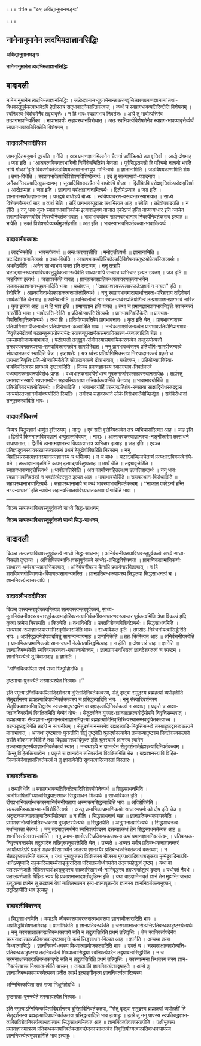 +++
title = "०९ अविद्यानुमानभङ्गः"

+++


## नानेनानुमानेन त्वदभिमताज्ञानसिद्धिः

**अविद्यानुमानभङ्गः**

**नानेनानुमानेन त्वदभिमताज्ञानसिद्धिः**

## **वादावली**

नानेनानुमानेन त्वदभिमताज्ञानसिद्धिः । जडेऽज्ञानानभ्युपगमेनान्तःकरणवृत्तिलक्षणप्रमाणज्ञानानां तथा-विधवस्तुपूर्वकत्वाभावेऽपि हेतोस्तत्र सद्भावादनैकान्तिकत्वात् । व्यर्थं च स्वप्रागभावव्यतिरिक्तेति विशेषणम् । स्वनिवर्त्य-विशेषणेनैव तद्व्यावृत्तेः । न हि भावः स्वप्रागभाव निवर्तकः । अपि तु भावोत्पत्तिरेव तत्प्रागभावनिवर्तिका । भावाभावयोः सहावस्थानविरोधात् । अतः स्वनिवर्त्यविशेषणेनैव स्वप्राग-भावव्यावृत्तेर्व्यर्थं स्वप्रागभावव्यतिरिक्तेति विशेषणम् ।

### **वादावलीभावदीपिका**

एवमनूदितमनुमानं दूषयति ॥ नेति । अत्र प्रमाणज्ञानमित्यनेन चैतन्यं पक्षीक्रियते उत वृत्तिर्वा । आद्ये दोषमाह ॥ जड इति । ‘‘आश्रयत्वविषयत्वभागिनी निर्विशेषचितिरेव केवला । पूर्वसिद्धतमसो हि पश्चिमो नाश्रयो भवति नापि गोचर’’इति विवरणोक्तेर्जडविषयकाज्ञानानभ्युप-गमेनेत्यर्थः ॥ ज्ञानानामिति । जडविषयकाणामिति शेषः ॥ तथा-विधेति । स्वप्रागभावेत्यादिविशेषणविशिष्टेत्यर्थः । इदं तु साध्याभावो-पपादनाय । अनैकान्तिकत्वादित्युपलक्षणम् । सुखादिविषयकचैतन्ये बाधोऽपि बोध्यः । द्वितीयेऽपि परोक्षवृत्तिर्वाऽपरोक्षवृत्तिर्वा । आद्येऽप्याह ॥ जड इति । ज्ञानानां परोक्षज्ञानानामित्यर्थः । द्वितीयेऽप्याह ॥ जड इति । ज्ञानानामपरोक्षज्ञानानाम् । पक्षद्वये बाधोऽपि बोध्यः । स्वविषयावरण-वस्त्वन्तरस्याभावात् । साध्ये विशेषणवैय्यर्थ्यं चाह ॥ व्यर्थं चेति । तर्हि प्रागभावव्युदासः कथमित्यत आह ॥ स्वेति । तदेवोपपादयति ॥ न हीति । ननु भावः कुतः स्वप्रागभावानिवर्तक इत्याशङ्क्य नाजात एकोऽन्यं हन्ति नाप्यन्याधार इति न्यायेन समानाधिकरणयोरेव निवर्त्यनिवर्तकभावात् । भावाभावयोश्च सहानवस्थानान्न निवर्त्यनिवर्तकभाव इत्याह ॥ भावेति ॥ उक्तं विशेषणवैय्यर्थ्यमुपसंहरति ॥ अत इति । भावस्याभावनिवर्तकत्वा-भावादित्यर्थः ।

### **वादावलीप्रकाशः**

॥ त्वदभिमतेति । भावरूपेत्यर्थः ॥ अन्तःकरणवृत्तीति । मनोवृत्तीत्यर्थः ॥ ज्ञानानामिति । घटादिज्ञानानामित्यर्थः ॥ तथा-विधेति । स्वप्रागभावव्यतिरिक्तेत्यादिविशेषणचतुष्टयोपेतवस्त्वित्यर्थः ॥ अभावेऽपीति । अनेन साध्याभाव उक्त इति द्रष्टव्यम् । ननु तत्रापि घटाद्यज्ञानरूपतथाविधवस्तुपूर्वकत्वमस्त्येवेति साध्यस्यापि सत्त्वान्न व्यभिचार इत्यत उक्तम् ॥ जड इति ॥ जडविषय इत्यर्थः । जडावरकेति यावत् । प्राप्तप्रकाशप्रतिबन्धरूपावरणकृत्याभावेन जडावरकाज्ञानानभ्युपगमादिति भावः । यथोक्तम् । ‘‘अप्रकाशस्वरूपत्वाज्जडेऽज्ञानं न मन्यत’’ इति ॥ हेतोरिति । अप्रकाशितार्थप्रकाशकत्वरूपहेतोरित्यर्थः । ननु स्वप्रागभावमादायार्थान्तरता-परिहाराय तद्विशेषणं सार्थकमिति चेत्तत्राह ॥ स्वनिवर्त्येति ॥ स्वनिवर्त्यत्वं नाम स्वजन्यध्वंसप्रतियोगित्वं तत्प्रमाणज्ञानप्रागभावे नास्ति । कुत इत्यत आह ॥ न हि भाव इति । प्रमाणज्ञान इति यावत् । तथा च प्रमाणज्ञानप्रागभावनिवृत्तेः स्वजन्यत्वं नास्तीति भावः ॥ भावोत्पत्ति-रेवेति ॥ प्रतियोग्यापत्तिरेवेत्यर्थः ॥ प्रागभावनिवर्तिकेति ॥ प्रागभाव-विपत्तिनिवृत्तिरूपेत्यर्थः । तथा हि । प्रतियोग्यापत्तिरेव प्रागभावनाशः । कुत इति चेत् । प्रागभावनाशस्य प्रतियोगिसामग्रीजन्यत्वेन प्रतियोग्यात्म-कत्वादिति भावः । नन्वेकसामग्रीजन्यत्वेन प्रागभावप्रतियोगिप्रागभाव-निवृत्तेरभेदोक्तौ पटतन्तुरूपयोरप्यभेदः स्यात्तन्तुलक्षणैकसमवायिकारण-जन्यत्वादिति चेन्न । एकसामग्रीजन्यत्वाभावात् । पटोत्पत्तौ तन्तुद्वय-संयोगस्यासमवायिकारणत्वेन तन्तुरूपोत्पत्तौ तन्त्ववयवगतरूपस्या-समवायिकारणत्वेन सामग्रीभेदात् । ननु प्रागभावध्वंसस्य प्रतियोगि-सामग्रीजन्यत्वे सोपादानकत्वं स्यादिति चेन्न । इष्टापत्तेः । यत्र ध्वंसः प्रतियोगिभिन्नस्तत्र निरुपादानकत्वं प्रकृते च प्रागभावनिवृत्तिः प्रति-योग्यात्मिकैवेति सोपादानकत्वे दोषाभावात् । यथोक्तम् । प्रतियोग्यापत्तिरेवा-भावविपत्तित्वस्य प्रागभावे दृष्टत्वादिति । किञ्च प्रमाणज्ञानस्य स्वप्रागभाव-निवर्तकत्वे वध्यघातकभावरूपविरोधः प्राप्तः । वध्यधातकभावविरोधश्च मूषकमार्जारवत्सहावस्थानसापेक्षः । तर्ह्यस्तु प्रमाणज्ञानस्यापि स्वप्रागभावेन सहावस्थिततया तन्निवर्तकत्वमिति चेत्तत्राह ॥ भावाभावयोरिति ॥ प्रतियोगितदभावयोरित्यर्थः ॥ विरोधादिति । भावाभावयोर्हि परस्परप्रतिक्षेप-रूपतया साक्षाद्विरोधस्तद्द्वारा जन्ययोस्तज्ज्ञानयोर्वाक्ययोरिति स्थितिः । तयोश्च सहावस्थाने लोके विरोधवार्तैवोच्छिद्येत । सर्वविरोधानां तन्मूलकत्वादिति भावः ।

### **वादावलीविवरणं**

किमत्र चिद्रूपज्ञानं धर्म्युत वृत्तिरूपम् । नाद्यः । एवं सति वृत्तेर्विपक्षत्वेन तत्र व्यभिचारादित्यत आह ॥ जड इति ॥ द्वितीये किमनात्मविषयज्ञानं धर्म्युतात्मविषयम् । नाद्यः । आत्मावरकस्याज्ञानस्या-नङ्गीकारेण तत्साधने बाधापातात् । द्वितीये त्वनात्मज्ञानस्य विपक्षत्वात्तत्र व्यभिचार इत्याह ॥ जड इति । एवञ्च प्रतिज्ञादूषणस्यावसरप्राप्तत्वात्कथं प्रथमं हेतुदोषोक्तिरिति निरस्तम् । ननु विप्रतिपन्नस्यात्मज्ञानस्यानात्मज्ञानस्य च धर्मित्वम् । न च बाधः । घटाद्यवच्छिन्नचैतन्यं प्रत्यक्षाद्यविषयत्वेनोपे-यते । तच्चाज्ञानावृतमिति कथम् इत्याद्यपरितुष्यन्नाह ॥ व्यर्थं चेति ॥ तद्व्यावृत्तेरिति ॥ स्वप्रागभावव्यावृत्तेरित्यर्थः ॥ भावोत्पत्तिरेवेति । अत्र कार्याव्यवहितलक्षण उत्पत्तिशब्दार्थः । ननु भावः स्वप्रागभावनिवर्तको न भवतीत्येतत्कुत इत्यत आह ॥ भावाभावयोरिति ॥ सहावस्थान-विरोधादिति ॥ सहावस्थानाभावादित्यर्थः । सहावस्थानाभावे च कथं भावस्याभावनिवर्तकत्वम् । ‘‘नाजात एकोऽन्यं हन्ति नाप्यन्याधार’’ इति न्यायेन सहानवस्थितयोर्वध्यघातकभावायोगादिति भावः ।

------------------------------------------------------------------------

किञ्च सत्यतथाविधवस्तुपूर्वकत्वे साध्ये सिद्ध-साधनम्

**किञ्च सत्यतथाविधवस्तुपूर्वकत्वे साध्ये सिद्ध-साधनम्**

## **वादावली**

किञ्च सत्यतथाविधवस्तुपूर्वकत्वे साध्ये सिद्ध-साधनम् । अनिर्वचनीयतथाविधवस्तुपूर्वकत्वे साध्ये साध्य-विकलो दृष्टान्तः । अविशेषिततथाविधवस्तुपूर्वकत्वे साध्येऽ-प्रसिद्धविशेषणता । प्रामाणिकाप्रामाणिकयोः साधारण-धर्मस्याप्यप्रामाणिकत्वात् । अनिर्वचनीयस्य केनापि प्रमाणेनाप्रमितत्वात् । न हि शशविषाणगोविषाणयो-र्विषाणत्वसामान्यमस्ति । ज्ञानप्रतिबन्धकपापस्य सिद्धतया सिद्धसाधनत्वं च । ज्ञाननिवर्त्यत्वात्तस्यापि ।

### **वादावलीभावदीपिका**

किञ्च वस्त्वन्तरपूर्वकत्वमित्यत्र सत्यवस्त्वन्तरपूर्वकत्वं, साध्य-मुतानिर्वचनीयवस्त्वन्तरपूर्वकत्वमाहोस्वित्सत्यानिर्वचनीयसाधारणवस्त्वन्तर पूर्वकत्वमिति त्रेधा विकल्पं हृदि कृत्वा क्रमेण निरस्यति ॥ किञ्चेति ॥ तथाविधेति ॥ उक्तविशेषणविशिष्टेत्यर्थः ॥ सिद्धसाधनमिति । सत्यभाव-रूपाज्ञानस्यास्माभिरङ्गीकारादिति भावः ॥ साध्यविकल इति । तमसोऽ-निर्वचनीयत्वासिद्धेरिति भावः । अप्रसिद्धत्वमेवोपपादयितुं सामान्यन्यायमाह ॥ प्रामाणिकेति ॥ ततः किमित्यत आह ॥ अनिर्वचनीयस्येति । प्रामाणिकाप्रामाणिकयोः सामान्यधर्मो नेत्येतत्प्रसिद्धमित्याह ॥ न हीति ॥ दोषान्तरं चाह ॥ ज्ञानेति ॥ ज्ञानप्रतिबन्धकेति स्वविषयावरणत्व-ख्यापनायोक्तम् । ज्ञानप्रागभावभिन्नत्वं ज्ञानदेशगतत्वं च स्पष्टम् । ज्ञाननिवर्त्यत्वे तु विवादादाह ॥ ज्ञानेति ।

‘‘अग्निचित्कपिला सत्रं राजा भिक्षुर्महोदधिः ।

दृष्टमात्राः पुनन्त्येते तस्मात्पश्येत नित्यशः ॥’’

इति स्मृत्याऽग्निचित्कपिलादिदर्शनस्य दुरितादिनिवर्तकत्वस्य, सेतुं दृष्ट्वा समुद्रस्य ब्रह्महत्यां व्यपोहतीति सेतुदर्शनस्य ब्रह्महत्यादिपापनिवर्तकत्वस्य च प्रसिद्धत्वादिति भावः । ननु सेत्वादिदर्शनस्य सेतुविषयाज्ञाननिवृत्तिद्वारेण स्वजन्यादृष्टद्वारेण वा ब्रह्महत्यादिनिवर्तकत्वं न साक्षात् । प्रकृते च साक्षा-ज्ज्ञाननिवर्त्यत्वं विवक्षितमिति चेन्मैवं वोचः । सेतुदर्शनेन युगपद-ज्ञानब्रह्महत्ययोर्द्वयोरपि निवृत्तिसम्भवात् । ब्रह्महत्यायाः सेत्वज्ञाना-नुपादानत्वेनाज्ञाननिवृत्त्या ब्रह्महत्यादिनिवृत्तिरित्यस्यासम्भवदुक्तिकत्वाच्च । यदप्यदृष्टद्वारेणेति तदपि न साधनीयम् । सेतुदर्शनानन्तरमेव ब्रह्महत्यादि-निवृत्तिसम्भवे तस्यादृष्टद्वारत्वकल्पने मानाभावात् । अन्यथा दृष्टमात्राः पुनन्तीति सेतुं दृष्ट्वेति श्रुतदर्शनत्यागेन तज्जन्यादृष्टस्य निवर्तकत्वकल्पने तरति शोकमात्मविदिति तदा विद्वान्नामरूपाद्विमुक्त इति श्रुतस्यापि ज्ञानस्य त्यागेन तज्जन्यादृष्टस्यैवाज्ञाननिवर्तकत्वं स्यात् । नन्वथाऽपि न ज्ञानत्वेन सेतुदर्शनादेर्ब्रह्महत्यादिनिवर्तकत्वम् । किन्तु विहितक्रियात्वेन । प्रकृते च ज्ञानत्वेन तन्निवर्त्यत्वं विवक्षितमिति चेन्न । ब्रह्मज्ञानस्यापि विहित-क्रियात्वेनैवाज्ञाननिवर्तकत्वं न तु ज्ञानत्वेनेति सुवचत्वादित्यास्तां विस्तारः ।

### **वादावलीप्रकाशः**

॥ तथाविधेति ॥ स्वप्रागभावव्यतिरिक्तेत्यादिविशेषणोपेतेत्यर्थः ॥ सिद्धसाधनमिति । त्वदभिलषितमिथ्यात्वसिद्ध्याऽस्माकं सिद्धसाधन-मित्यर्थः ॥ साध्यविकल इति । दीपप्रभानिवर्त्यान्धकारस्यानिर्वचनीयताया अस्माकमसिद्धत्वादिति भावः ॥ अविशेषितेति । सत्यत्वमिथ्यात्वाभ्या-मविशेषितेत्यर्थः । अस्तु प्रामाणिकाप्रामाणिकयोः साधारणधर्मः को दोष इति चेन्न । अदृष्टकल्पनाप्रसङ्गादित्यभिप्रेत्याह ॥ न हीति । सिद्धसाधनत्वं चाह ॥ ज्ञानप्रतिबन्धकपापस्येति । प्रमाणज्ञानोत्पत्तिप्रतिबन्धकस्य दुरदृष्टस्येत्यर्थः ॥ सिद्धतयेति ॥ अनुमानात्प्रागित्यर्थः । सिद्धसाधनत्व-मर्थान्तरता चेत्यर्थः । ननु तद्व्यावृत्त्यर्थमेव स्वनिवर्त्यपदस्य दत्तत्वात्कथं तेन सिद्धसाधनतेत्यत आह ॥ ज्ञाननिवर्त्यत्वात्तस्यापीति । ननु प्रमाण-ज्ञानोत्पत्तिप्रतिबन्धकपापस्य कथं प्रमाणज्ञाननिवर्त्यत्वम् । प्रतिबन्धक-निवृत्त्यनन्तरमेव तदुत्पादेन तन्निवृत्त्यनुपपत्तेरिति चेत् । उच्यते । अन्यत्र सर्वत्र प्रतिबन्धकनाशानन्तरं कार्योत्पादेऽपि प्रकृते सहकारिसामर्थ्येन जातस्य ज्ञानस्यैव प्रतिबन्धकनिवर्तकत्वं वक्तव्यम् । न चैतददृष्टचरमिति वाच्यम् । यथा भूमावुप्तस्य विक्षिप्तस्य बीजस्य मृगपक्ष्यादिबाधशङ्कया मृन्मेदुरादिनाऽपि-धानेऽप्यूष्मादि सहकारिसामर्थ्येनाङ्कुरादिना परिणतस्योर्ध्वगमनेन तदपगमहेतुत्वं दृष्टम् । यथा वा पलालपर्णजातैः पिहितस्यापीक्ष्वङ्कुरस्य सहकारिसामर्थ्ये-नाभिवृद्धस्य तदपगमहेतुत्वं दृष्टम् । यथोक्तं नैषधे । पलालपर्णजातैः पिहितः स्वयं हि प्रकाशमासादयतीक्षुडिम्भ इति । यथा वाऽज्ञानेनावृतं ज्ञानं तेन मुह्यन्ति जन्तव इत्युक्त्वा ज्ञानेन तु तदज्ञानं येषां नाशितमात्मन इत्य-ज्ञानावृतस्यैव ज्ञानस्य ज्ञाननिवर्तकत्वमुक्तम् । तद्वदिहापीति भाव इत्याहुः ।

### **वादावलीविवरणम्**

॥ सिद्धसाधनमिति । मयाऽपि जीवस्वरूपावरकसत्यभावरूपा ज्ञानस्वीकारादिति भावः । अप्रसिद्धविशेषणतामेवाह ॥ प्रामाणिकेति ॥ ज्ञानप्रतिबन्धकेति । चरमसाक्षात्कारोत्पत्तिप्रतिबन्धकादृष्टस्येत्यर्थः । ननु चरमसाक्षात्कारप्रतिबन्धकापाये सति न तदुत्पत्तिरिति प्रथमं तन्निवृत्तिः । तेन स्वनिवर्त्यपदेनैव चरमसाक्षात्कारप्रतिबन्धकादृष्टव्यावृत्तेः कथं सिद्धसाधन-मित्यत आह ॥ ज्ञानेति । अन्यथा तस्य मिथ्यात्वासिद्धेः । ज्ञाननिवर्त्य-त्वस्य मिथ्यात्वप्रयोजकत्वादिति भावः । उक्तं च । चरमसाक्षात्कारोत्पत्ति-प्रतिबन्धकादृष्टस्य तदनिवर्त्यत्वे मिथ्यात्वासिद्ध्या स्वनिवर्त्यपदेन तद्व्यावर्त्यसिद्धेरिति । न च चरमसाक्षात्कारप्रतिबन्धकादृष्टे सति न तदुत्पत्तिरिति प्रथमं तन्निवृत्तिः । कारणात्मना स्थितस्य तस्य ज्ञान-निवर्त्यत्वाच्च मिथ्यात्वमपीति वाच्यम् । तावताऽपि ज्ञाननिवर्त्यत्वाद्व्याहतेः । अन्ये तु ज्ञानप्रतिबन्धकापायस्येत्यस्य प्रतीत एवार्थ इत्यङ्गीकृत्य ज्ञाननिवर्त्यत्वादित्यस्य

अग्निचित्कपिला सत्रं राजा भिक्षुर्महोदधिः ।

दृष्टमात्राः पुनन्त्येते तस्मात्पश्येत नित्यशः ॥

इति स्मृत्याऽग्निचित्कपिलादिदर्शनस्य दुरितादिनिवर्तकतया, ‘‘सेतुं दृष्ट्वा समुद्रस्य ब्रह्महत्यां व्यपोहती’’ति सेतुदर्शनस्य ब्रह्महत्यादिपापनिवर्तकतया प्रसिद्धत्वादिति भाव इत्याहुः । इतरे तु ननु पापस्य स्वप्रतिबद्धज्ञान-व्यक्तिविशेषनिवर्त्यत्वाभावात्कथं सिद्धसाधनमित्यत आह ॥ ज्ञाननिवर्त्यत्वात्तस्यापीति । पक्षीभूतस्य प्रमाणज्ञानमात्रस्य प्रतिबन्धकपापनिवर्तकतावच्छेदकाक्रान्तत्वेन निवृत्तियोग्यत्वात्प्रतिबन्धकपापस्य ज्ञाननिवर्त्यत्वमुपपन्नमिति भाव इत्याहुः ।

